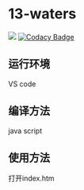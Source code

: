 # 13-waters
![](https://img.shields.io/badge/language-java-orange.svg)
[![Codacy Badge](https://api.codacy.com/project/badge/Grade/8c3272dccf8a4266a8f6b4926bf79b1b)](https://www.codacy.com/manual/aka1i/Card13SpringBoot?utm_source=github.com&amp;utm_medium=referral&amp;utm_content=aka1i/Card13SpringBoot&amp;utm_campaign=Badge_Grade)
## 运行环境 
VS code
## 编译方法 
java script
## 使用方法 
打开index.htm
